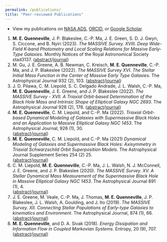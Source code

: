 ```yaml
---
permalink: /publications/
title: "Peer-reviewed Publications"
---
```

- View my publications on [NASA ADS](https://ui.adsabs.harvard.edu/public-libraries/G3ch5VmKRPa05UiaCJPE_g), [ORCID](https://orcid.org/0000-0002-6148-5481), or [Google Scholar](https://scholar.google.com/citations?user=w9F3FjMAAAAJ&hl=en).

1. **M. E. Quenneville**, J. P. Blakeslee, C.-P. Ma, J. E. Green, S. D. J. Gwyn, S. Ciccone, and B. Nyiri (2023). *The MASSIVE Survey. XVIII. Deep Wide-Field K-band Photometry and Local Scaling Relations for Massive Early-Type Galaxies*. Monthly Notices of the Royal Astronomical Society stad3137.
([abstract](https://ui.adsabs.harvard.edu/abs/2022arXiv221008043Q/abstract)/[journal](https://academic.oup.com/mnras/advance-article/doi/10.1093/mnras/stad3137/7326000))
2. M. Gu, J. E. Greene, A. B. Newman, C. Kreisch, **M. E. Quenneville**, C.-P. Ma, and J. P. Blakeslee (2022). *The MASSIVE Survey XVI. The Stellar Initial Mass Function in the Center of Massive Early Type Galaxies*. The Astrophysical Journal 932 (2), 103.
([abstract](https://ui.adsabs.harvard.edu/abs/2021arXiv211011985G/abstract)/[journal](https://iopscience.iop.org/article/10.3847/1538-4357/ac69ea))
3. J. D. Pilawa, C. M. Liepold, S. C. Delgado Andrade, J. L. Walsh, C.-P. Ma, **M. E. Quenneville**, J. E. Greene, and J. P. Blakeslee (2022). *The MASSIVE Survey - XVII. A Triaxial Orbit-based Determination of the Black Hole Mass and Intrinsic Shape of Elliptical Galaxy NGC 2693*. The Astrophysical Journal 928 (2), 178.
([abstract](https://ui.adsabs.harvard.edu/abs/2021arXiv211113699P/abstract)/[journal](https://iopscience.iop.org/article/10.3847/1538-4357/ac58fd))
4. **M. E. Quenneville**, C. M. Liepold, and C.-P. Ma (2022). *Triaxial Orbit-based Dynamical Modeling of Galaxies with Supermassive Black Holes and an Application to Massive Elliptical Galaxy NGC 1453*. The Astrophysical Journal, 926 (1), 30.  
([abstract](https://ui.adsabs.harvard.edu/abs/2021arXiv211106904Q/abstract)/[journal](https://iopscience.iop.org/article/10.3847/1538-4357/ac3e68))
5. **M. E. Quenneville**, C. M. Liepold, and C.-P. Ma (2021) *Dynamical Modeling of Galaxies and Supermassive Black Holes: Axisymmetry in Triaxial Schwarzschild Orbit Superposition Models*. The Astrophysical Journal Supplement Series 254 (2) 25.  
([abstract](https://ui.adsabs.harvard.edu/abs/2021ApJS..254...25Q/abstract)/[journal](https://iopscience.iop.org/article/10.3847/1538-4365/abe6a0))
6. C. M. Liepold, **M. E. Quenneville**, C.-P. Ma, J. L. Walsh, N. J. McConnell, J. E. Greene, and J. P. Blakeslee (2020). *The MASSIVE Survey. XV. A Stellar Dynamical Mass Measurement of the Supermassive Black Hole in Massive Elliptical Galaxy NGC 1453*. The Astrophysical Journal 891 (1), 4.  
([abstract](https://ui.adsabs.harvard.edu/abs/2020ApJ...891....4L/abstract)/[journal](https://iopscience.iop.org/article/10.3847/1538-4357/ab6f71))
7. J. E. Greene, M. Veale, C.-P. Ma, J. Thomas, **M. E. Quenneville**, J. P. Blakeslee, J. L. Walsh, A. Goulding, and J. Ito (2019). *The MASSIVE Survey. XII. Connecting Stellar Populations of Early-type Galaxies to kinematics and Environment*. The Astrophysical Journal, 874 (1), 66.  
([abstract](https://ui.adsabs.harvard.edu/abs/2019ApJ...874...66G/abstract)/[journal](https://iopscience.iop.org/article/10.3847/1538-4357/ab01e3))
8. **M. E. Quenneville**, and D. A. Sivak (2018). *Energy Dissipation and Information Flow in Coupled Markovian Systems*. Entropy, 20 (9), 707.  
([abstract](https://ui.adsabs.harvard.edu/abs/2018Entrp..20..707Q/abstract)/[journal](https://www.mdpi.com/1099-4300/20/9/707/htm))